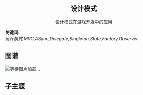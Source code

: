 <h2 align="center">设计模式</h2>
<p align="center">设计模式在游戏开发中的应用</p>

**关键词:**<br/>
*设计模式,MVC,ASync,Delegate,Singleton,State,Factory,Observer*

## 图谱
![等待图片加载...](https://github.com/gonglei007/GameDevMind/blob/main/exports/3.1.设计模式.png?raw=true)

## 子主题
